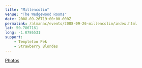 ```yaml
---
title: "Millencolin"
venue: "The Wedgewood Rooms"
date: 2008-09-26T19:00:00.000Z
permalink: /almanac/events/2008-09-26-millencolin/index.html
lat: 50.7867161
long: -1.0786531
support:
    - Templeton Pek
    - Strawberry Blondes
---
```


[Photos](https://www.flickr.com/photos/wedgegallery/2892110573/in/photostream/)

